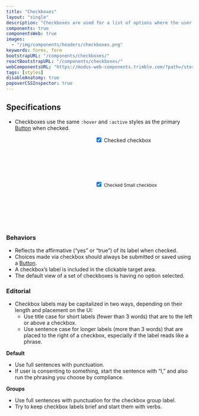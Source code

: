 ```yaml
---
title: "Checkboxes"
layout: "single"
description: "Checkboxes are used for a list of options where the user may select multiple options, including all or none."
components: true
componentsWeb: true
images:
  - "/img/components/headers/checkboxes.png"
keywords: forms, form
bootstrapURL: "/components/checkboxes/"
reactBootstrapURL: "/components/checkboxes/"
webComponentsURL: "https://modus-web-components.trimble.com/?path=/story/user-inputs-checkbox--default"
tags: [styles]
disableAnatomy: true
popoverCSSInspector: true
---
```


## Specifications

- Checkboxes use the same `:hover` and `:active` styles as the primary [Button](/components/web/buttons/) when checked.

<div class="guide-example-block bg-secondary py-5" style="padding-left: 240px !important; --bs-bg-opacity: 0.03; min-height: 120px">
  <div class="guide-sample py-2">
  <div class="form-check my-2">
  <input class="form-check-input pe-none"
    type="checkbox"
    id="flexCheckChecked"
    data-bs-toggle="popover"
    data-bs-placement="left"
    data-bs-custom-class="popover-css-inspector"
    data-css-inspector-hide="color margin padding"
    checked>
  <label class="form-check-label pe-none" for="flexCheckChecked">
    Checked checkbox
  </label>
</div>
</div>
</div>

<div class="guide-example-block bg-secondary py-5" style="padding-left: 240px !important; --bs-bg-opacity: 0.03; min-height: 120px">
  <div class="guide-sample py-2">
  <div class="form-check-sm my-2">
  <input class="form-check-input pe-none"
    type="checkbox"
    id="flexCheckChecked"
    style="font-size: 12px;"
    data-bs-toggle="popover"
    data-bs-placement="left"
    data-bs-custom-class="popover-css-inspector"
    data-css-inspector-hide="color margin padding"
    checked>
  <label class="form-check-label pe-none" for="flexCheckChecked" style="font-size: 12px;">
    Checked Small checkbox
  </label>
</div>
</div>
</div>

### Behaviors

- Reflects the affirmative (“yes” or “true”) of its label when checked.
- Choices made via checkbox should always be submitted or saved using a [Button](/components/web/buttons/).
- A checkbox’s label is included in the clickable target area.
- The default view of a set of checkboxes is having no option selected.

### Editorial

- Checkbox labels may be capitalized in two ways, depending on their length and placement on the UI:
  - Use title case for short labels (fewer than 3 words) that are to the left or above a checkbox.
  - Use sentence case for longer labels (more than 3 words) that are placed to the right of a checkbox, especially if the label reads like a phrase.

**Default**

- Use full sentences with punctuation.
- If user is consenting to something, start the sentence with “I,” and also run the phrasing you choose by compliance.

**Groups**

- Use full sentences with punctuation for the checkbox group label.
- Try to keep checkbox labels brief and start them with verbs.
